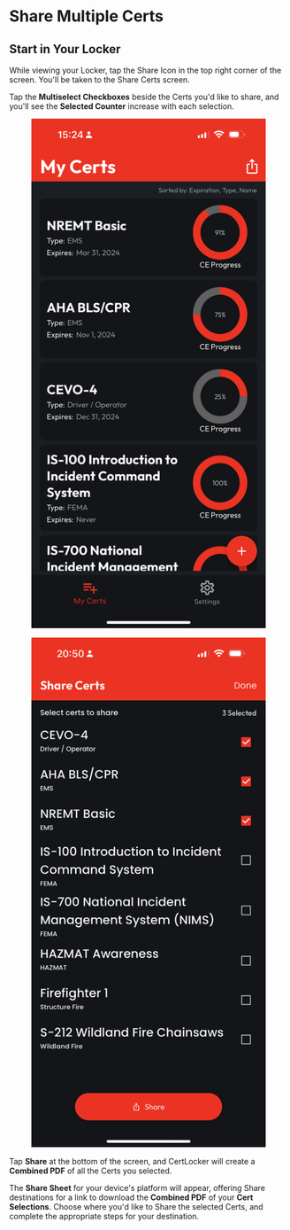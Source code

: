 # Share Multiple Certs

## Start in Your Locker

While viewing your Locker, tap the Share Icon in the top right corner of the screen. You'll be taken to the Share Certs screen.

Tap the **Multiselect Checkboxes** beside the Certs you'd like to share, and you'll see the **Selected Counter** increase with each selection.

<div>

<figure><img src="../.gitbook/assets/my-certs-progress.PNG" alt=""><figcaption></figcaption></figure>

 

<figure><img src="../.gitbook/assets/multi-share.png" alt=""><figcaption></figcaption></figure>

</div>

Tap **Share** at the bottom of the screen, and CertLocker will create a **Combined PDF** of all the Certs you selected.

The **Share Sheet** for your device's platform will appear, offering Share destinations for a link to download the **Combined PDF** of your **Cert Selections**. Choose where you'd like to Share the selected Certs, and complete the appropriate steps for your destination.
